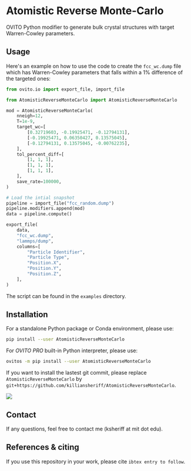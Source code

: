 # Atomistic Reverse Monte-Carlo 
OVITO Python modifier to generate bulk crystal structures with target Warren-Cowley parameters. 

## Usage 
Here's an example on how to use the code to create the ``fcc_wc.dump`` file which has Warren-Cowley parameters that falls within a 1% difference of the targeted ones:

```python 
from ovito.io import export_file, import_file

from AtomisticReverseMonteCarlo import AtomisticReverseMonteCarlo

mod = AtomisticReverseMonteCarlo(
    nneigh=12,                                                          # number of neighbors to compute WC parameters (12 1NN in fcc)
    T=1e-9,                                                             # rMC temperature
    target_wc=[                                                         # wc target 1-pij/cj
        [0.32719603, -0.19925471, -0.12794131],
        [-0.19925471, 0.06350427, 0.13575045],
        [-0.12794131, 0.13575045, -0.00762235],
    ],
    tol_percent_diff=[                                                  # max percent tolerence allowed before stopping
        [1, 1, 1],
        [1, 1, 1],
        [1, 1, 1],
    ],                          
    save_rate=100000,                                                   # Save rate
)

# Load the intial snapshot 
pipeline = import_file("fcc_random.dump")
pipeline.modifiers.append(mod)
data = pipeline.compute()

export_file(
    data,
    "fcc_wc.dump",
    "lammps/dump",
    columns=[
        "Particle Identifier",
        "Particle Type",
        "Position.X",
        "Position.Y",
        "Position.Z",
    ],
)
```
The script can be found in the ``examples`` directory.

## Installation
For a standalone Python package or Conda environment, please use:
```bash
pip install --user AtomisticReverseMonteCarlo
```

For *OVITO PRO* built-in Python interpreter, please use:
```bash
ovitos -m pip install --user AtomisticReverseMonteCarlo
```

If you want to install the lastest git commit, please replace ``AtomisticReverseMonteCarlo`` by ``git+https://github.com/killiansheriff/AtomisticReverseMonteCarlo``.

![](media/ovito_pro_desktop.png)

## Contact
If any questions, feel free to contact me (ksheriff at mit dot edu).

## References & citing 
If you use this repository in your work, please cite ``ibtex entry to follow``.
